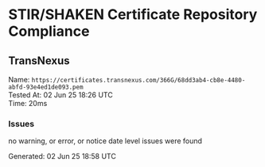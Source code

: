 # STIR/SHAKEN Certificate Repository Compliance

## TransNexus

Name: `https://certificates.transnexus.com/366G/68dd3ab4-cb8e-4480-abfd-93e4ed1de093.pem`\
Tested At: 02 Jun 25 18:26 UTC\
Time: 20ms

### Issues

no warning, or error, or notice date level issues were found

Generated: 02 Jun 25 18:58 UTC